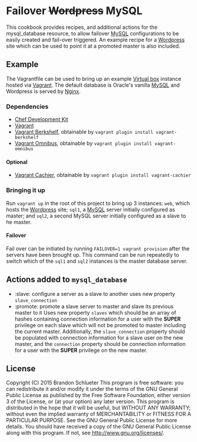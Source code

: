 # Failover <s>Wordpress</s> MySQL 

This cookbook provides recipes, and additional actions for the mysql_database resource, to allow failover [MySQL][] configurations to be easily created and fail-over triggered. An example recipe for a [Wordpress][] site which can be used to point it at a promoted master is also included.

## Example

The Vagrantfile can be used to bring up an example [Virtual box][] instance hosted via [Vagrant][]. The default database is Oracle's vanilla [MySQL][] and Wordpress is served by [Nginx][].

### Dependencies

- [Chef Development Kit][]
- [Vagrant][]
- [Vagrant Berkshelf][], obtainable by `vagrant plugin install vagrant-berkshelf`
- [Vagrant Omnibus][], obtainable by `vagrant plugin install vagrant-omnibus`

#### Optional

- [Vagrant Cachier][], obtainable by `vagrant plugin install vagrant-cachier`

### Bringing it up

Run `vagrant up` in the root of this project to bring up 3 instances: `web`, which hosts the [Wordpress][] site; `sql1`, a [MySQL][] server initially configured as master; and `sql2`, a second MySQL server initially configured as a slave to he master.

#### Failover

Fail over can be initiated by running `FAILOVER=1 vagrant provision` after the servers have been brought up. This command can be run repeatedly to switch which of the `sql1` and `sql2` instances is the master database server. 

## Actions added to `mysql_database`

- :slave: configure a server as a slave to another
    uses new property `slave_connection`
- :promote: promote a slave server to master and slave its previous master to it
    Uses new property `slaves` which should be an array of hashes containing connection information for a user with the __SUPER__ privilege on each slave which will not be promoted to master including the current master. Additionally, the `slave_connection` property should be populated with connection information for a slave user on the new master, and the `connection` property should be connection information for a user with the __SUPER__ privilege on the new master. 

## License

Copyright (C) 2015 Brandon Schlueter
This program is free software: you can redistribute it and/or modify
it under the terms of the GNU General Public License as published by
the Free Software Foundation, either version 3 of the License, or
(at your option) any later version.
This program is distributed in the hope that it will be useful,
but WITHOUT ANY WARRANTY; without even the implied warranty of
MERCHANTABILITY or FITNESS FOR A PARTICULAR PURPOSE.  See the
GNU General Public License for more details.
You should have received a copy of the GNU General Public License
along with this program.  If not, see <http://www.gnu.org/licenses/>.

[Wordpress]: https://wordpress.org/
[Virtual box]: https://www.virtualbox.org/
[Vagrant]: https://www.vagrantup.com/
[MySQL]: http://www.mysql.org/
[Nginx]: http://nginx.org/
[Chef Development Kit]: https://downloads.chef.io/chef-dk/
[Vagrant Omnibus]: https://github.com/chef/vagrant-omnibus
[Vagrant Cachier]: http://fgrehm.viewdocs.io/vagrant-cachier
[Vagrant Berkshelf]: https://github.com/berkshelf/vagrant-berkshelf
